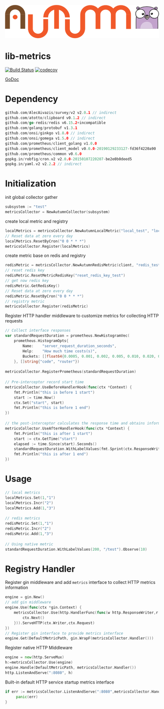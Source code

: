 ![Autumn](autumn.png)

# lib-metrics

[![Build Status](https://travis-ci.org/go-autumn/lib-metrics.svg?branch=master)](https://travis-ci.org/go-autumn/lib-metrics)
[![codecov](https://codecov.io/gh/go-autumn/lib-metrics/branch/master/graph/badge.svg)](https://codecov.io/gh/go-autumn/lib-metrics)

[GoDoc](https://godoc.org/github.com/go-autumn/lib-metrics)

# Dependency
```go
github.com/AlecAivazis/survey/v2 v2.0.1 // indirect
github.com/atotto/clipboard v0.1.2 // indirect
github.com/go-redis/redis v6.15.2+incompatible
github.com/golang/protobuf v1.3.1
github.com/onsi/ginkgo v1.8.0 // indirect
github.com/onsi/gomega v1.5.0 // indirect
github.com/prometheus/client_golang v1.0.0
github.com/prometheus/client_model v0.0.0-20190129233127-fd36f4220a90
github.com/prometheus/common v0.6.0
gopkg.in/robfig/cron.v2 v2.0.0-20150107220207-be2e0b0deed5
gopkg.in/yaml.v2 v2.2.2 // indirect
```

# Initialization

init global collector gather
```go
subsystem := "test"
metricsCollector = NewAutumnCollector(subsystem)
```

create local metric and registry
```go
localMetrics = metricsCollector.NewAutumnLocalMetric("local_test", "local_type")
// Reset data at zero every day
localMetrics.ResetByCron("0 0 * * *")
metricsCollector.Register(localMetrics)
```

create metric base on redis and registry
```go
redisMetric = metricsCollector.NewAutumnRedisMetric(client, "redis_test", "type")
// reset redis key
redisMetric.ResetMetricRedisKey("reset_redis_key_test")
// get now redis key
redisMetric.GetRedisKey()
// Reset data at zero every day
redisMetric.ResetByCron("0 0 * * *")
// registry metric
metricsCollector.Register(redisMetric)
```

Register HTTP handler middleware to customize metrics for collecting HTTP requests
```go
// Collect interface responses
var standardRequestDuration = prometheus.NewHistogramVec(
	prometheus.HistogramOpts{
		Name:    "server_request_duration_seconds",
		Help:    "How much time costs(s)",
		Buckets: []float64{0.0005, 0.001, 0.002, 0.005, 0.010, 0.020, 0.050, 0.1, 0.5, 1, 5},
	}, []string{"code", "router"})

metricsCollector.RegisterPrometheus(standardRequestDuration)

// Pre-interceptor record start time
metricsCollector.UseBeforeHandlerHook(func(ctx *Context) {
	fmt.Println("this is before 1 start")
	start := time.Now()
	ctx.Set("start", start)
	fmt.Println("this is before 1 end")
})

// the post-interceptor calculates the response time and obtains information such as code, which is set by Observer.
metricsCollector.UseAfterHandlerHook(func(ctx *Context) {
	fmt.Println("this is after 1 start")
	start := ctx.GetTime("start")
	elapsed := time.Since(start).Seconds()
	standardRequestDuration.WithLabelValues(fmt.Sprint(ctx.ResponseWriter.Status()), ctx.Request.URL.Path).Observe(elapsed)
	fmt.Println("this is after 1 end")
})
```

# Usage

```go
// local metrics
localMetrics.Set(1,"1")
localMetrics.Incr("2")
localMetrics.Add(1,"3")

// redis metrics
redisMetric.Set(1,"1")
redisMetric.Incr("2")
redisMetric.Add(1,"3")

// Using native metric
standardRequestDuration.WithLabelValues(200, "/test").Observe(10)
```

# Registry Handler

Register gin middleware and add `metrics` interface to collect HTTP metrics information
```go
engine = gin.New()
// add gin middleware
engine.Use(func(ctx *gin.Context) {
	metricsCollector.Use(http.HandlerFunc(func(w http.ResponseWriter,r *http.Request) {
		ctx.Next()
	})).ServeHTTP(ctx.Writer,ctx.Request)
})
// Register gin interface to provide metrics interface
engine.Get(DefaultMetricPath, gin.WrapF(metricsCollector.Handler()))
``` 

Register native HTTP Middleware
```go
engine = new(http.ServeMux)
h:=metricsCollector.Use(engine)
engine.Handle(DefaultMetricPath, metricsCollector.Handler())
http.ListenAndServe(":8080", h)
```

Built-in default HTTP service startup metrics interface
```go
if err := metricsCollector.ListenAndServe(":8080",metricsCollector.Handler); err != nil && err != http.ErrServerClosed {
     panic(err)
}
```